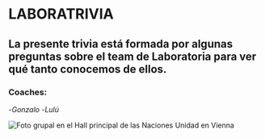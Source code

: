 LABORATRIVIA
==========
## La presente trivia está formada por algunas preguntas sobre el team de Laboratoria para ver qué tanto conocemos de ellos.


### Coaches:
-*Gonzalo*
-*Lulú*

![Foto grupal en el Hall principal de las Naciones Unidad en Vienna](pictures/mary.png)